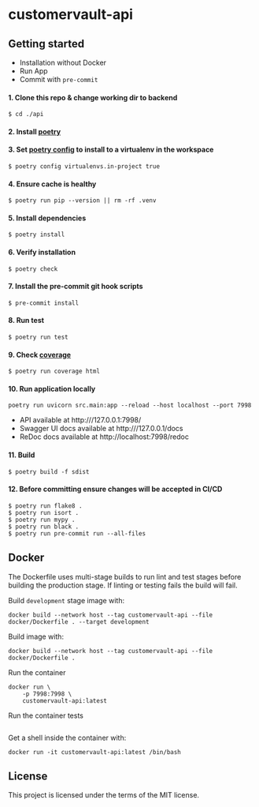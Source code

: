 # customervault-api

## Getting started

- Installation without Docker
- Run App
- Commit with `pre-commit`

#### 1. Clone this repo & change working dir to backend

    $ cd ./api

#### 2. Install [poetry](https://github.com/python-poetry/poetry#installation)

#### 3. Set [poetry config](https://python-poetry.org/docs/configuration/#virtualenvsin-project) to install to a virtualenv in the workspace
    $ poetry config virtualenvs.in-project true
#### 4. Ensure cache is healthy
    $ poetry run pip --version || rm -rf .venv

#### 5. Install dependencies
    $ poetry install
#### 6. Verify installation
    $ poetry check
#### 7. Install the pre-commit git hook scripts
    $ pre-commit install
#### 8. Run test
    $ poetry run test

#### 9. Check [coverage](https://coverage.readthedocs.io/en/coverage-5.5/install.html)
    $ poetry run coverage html

#### 10. Run application locally
```shell
poetry run uvicorn src.main:app --reload --host localhost --port 7998
```

- API available at http:///127.0.0.1:7998/
- Swagger UI docs available at http:///127.0.0.1/docs
- ReDoc docs available at http://localhost:7998/redoc

#### 11. Build
    $ poetry build -f sdist
#### 12. Before committing ensure changes will be accepted in CI/CD

    $ poetry run flake8 .
    $ poetry run isort .
    $ poetry run mypy .
    $ poetry run black .
    $ poetry run pre-commit run --all-files

## Docker

The Dockerfile uses multi-stage builds to run lint and test stages before building the production stage. If linting or testing fails the build will fail.

Build `development` stage image with:

```shell
docker build --network host --tag customervault-api --file docker/Dockerfile . --target development
```

Build image with:

```shell
docker build --network host --tag customervault-api --file docker/Dockerfile .
```

Run the container

```shell
docker run \
    -p 7998:7998 \
    customervault-api:latest
```

Run the container tests

```shell

```

Get a shell inside the container with:

```shell
docker run -it customervault-api:latest /bin/bash
```



## License

This project is licensed under the terms of the MIT license.
